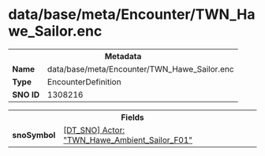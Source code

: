 <h1>data/base/meta/Encounter/TWN_Hawe_Sailor.enc</h1><table><tr><th colspan="100%">Metadata</th></tr><tr><td><b>Name</b></td><td>data/base/meta/Encounter/TWN_Hawe_Sailor.enc</td></tr><tr><td><b>Type</b></td><td>EncounterDefinition</td></tr><tr><td><b>SNO ID</b></td><td>1308216</td></tr></table>

<table><tr><th colspan="100%">Fields</th></tr><tr><td><b>snoSymbol</b></td><td><a href="..\Actor\TWN_Hawe_Ambient_Sailor_F01.acr.md">[DT_SNO] Actor: "TWN_Hawe_Ambient_Sailor_F01"</a></td></tr></table>

